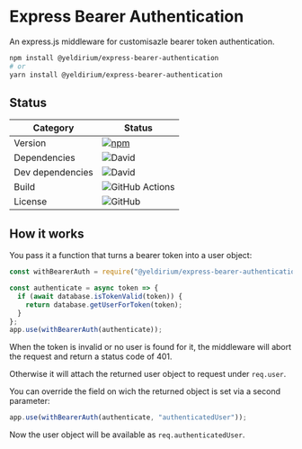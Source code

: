 # Express Bearer Authentication

An express.js middleware for customisazle bearer token authentication.

```sh
npm install @yeldirium/express-bearer-authentication
# or
yarn install @yeldirium/express-bearer-authentication
```

## Status

| Category         | Status                                                                                                                                                  |
| ---------------- | ------------------------------------------------------------------------------------------------------------------------------------------------------- |
| Version          | [![npm](https://img.shields.io/npm/v/@yeldirium/express-bearer-authentication)](https://www.npmjs.com/package/@yeldirium/express-bearer-authentication) |
| Dependencies     | ![David](https://img.shields.io/david/yeldirium/express-bearer-authentication)                                                                          |
| Dev dependencies | ![David](https://img.shields.io/david/dev/yeldirium/express-bearer-authentication)                                                                      |
| Build            | ![GitHub Actions](https://github.com/yeldiRium/express-bearer-authentication/workflows/Release/badge.svg?branch=master)                                 |
| License          | ![GitHub](https://img.shields.io/github/license/yeldiRium/express-bearer-authentication)                                                                |

## How it works

You pass it a function that turns a bearer token into a user object:

```javascript
const withBearerAuth = require("@yeldirium/express-bearer-authentication");

const authenticate = async token => {
  if (await database.isTokenValid(token)) {
    return database.getUserForToken(token);
  }
};
app.use(withBearerAuth(authenticate));
```

When the token is invalid or no user is found for it, the middleware will abort the request and return a status code of 401.

Otherwise it will attach the returned user object to request under `req.user`.

You can override the field on wich the returned object is set via a second parameter:

```javascript
app.use(withBearerAuth(authenticate, "authenticatedUser"));
```

Now the user object will be available as `req.authenticatedUser`.
